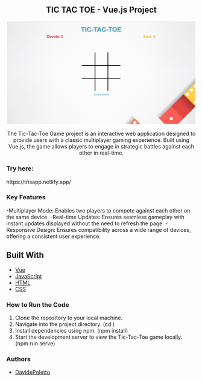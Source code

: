 <h2 align="center">TIC TAC TOE - Vue.js Project</h2>
<p align="center">
    <a href="https://trisapp.netlify.app/">
      <img src="src/assets/IMG/Screenshot 2024-07-03 alle 17.29.58.png" width="500px">
    </a>
</p>
<p align="center">The Tic-Tac-Toe Game project is an interactive web application designed to provide users with a classic multiplayer gaming experience. Built using Vue.js, the game allows players to engage in strategic battles against each other in real-time.</p>

### Try here:
<p>https://trisapp.netlify.app/</p>

### Key Features
-Multiplayer Mode: Enables two players to compete against each other on the same device.
-Real-time Updates: Ensures seamless gameplay with instant updates displayed without the need to refresh the page.
-Responsive Design: Ensures compatibility across a wide range of devices, offering a consistent user experience.

## Built With
* [Vue]()
* [JavaScript]()
* [HTML]()
* [CSS]()

### How to Run the Code
1. Clone the repository to your local machine.
2. Navigate into the project directory. (cd <project-directory>)
3. Install dependencies using npm. (npm install)
4. Start the development server to view the Tic-Tac-Toe game locally. (npm run serve)

### Authors

- [DavidePoletto](https://github.com/DavidePoletto)

